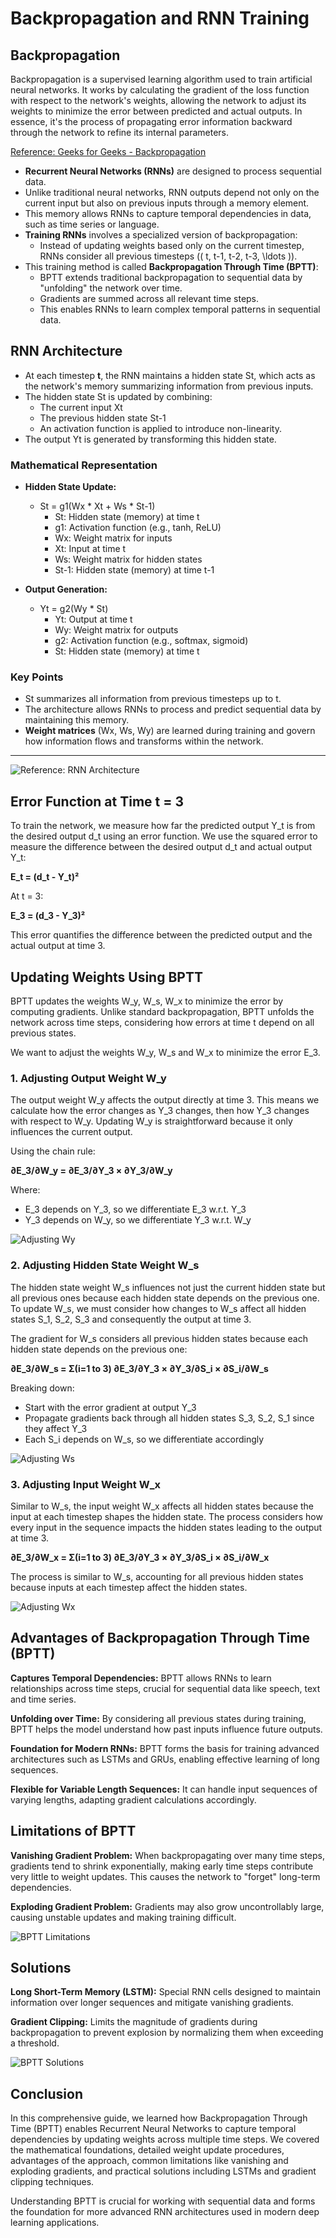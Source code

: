 # Backpropagation and RNN Training

## Backpropagation
Backpropagation is a supervised learning algorithm used to train artificial neural networks. It works by calculating the gradient of the loss function with respect to the network's weights, allowing the network to adjust its weights to minimize the error between predicted and actual outputs. In essence, it's the process of propagating error information backward through the network to refine its internal parameters. 

[Reference: Geeks for Geeks - Backpropagation](https://www.geeksforgeeks.org/machine-learning/ml-back-propagation-through-time/)

- **Recurrent Neural Networks (RNNs)** are designed to process sequential data.
- Unlike traditional neural networks, RNN outputs depend not only on the current input but also on previous inputs through a memory element.
- This memory allows RNNs to capture temporal dependencies in data, such as time series or language.
- **Training RNNs** involves a specialized version of backpropagation:
  - Instead of updating weights based only on the current timestep, RNNs consider all previous timesteps (\( t, t-1, t-2, t-3, \ldots \)).
- This training method is called **Backpropagation Through Time (BPTT)**:
  - BPTT extends traditional backpropagation to sequential data by "unfolding" the network over time.
  - Gradients are summed across all relevant time steps.
  - This enables RNNs to learn complex temporal patterns in sequential data.

## RNN Architecture
- At each timestep **t**, the RNN maintains a hidden state St, which acts as the network's memory summarizing information from previous inputs.
- The hidden state St is updated by combining:
  - The current input Xt
  - The previous hidden state St-1
  - An activation function is applied to introduce non-linearity.
- The output Yt is generated by transforming this hidden state.

### Mathematical Representation
- **Hidden State Update:**
  - St = g1(Wx * Xt + Ws * St-1)
    - St: Hidden state (memory) at time t
    - g1: Activation function (e.g., tanh, ReLU)
    - Wx: Weight matrix for inputs
    - Xt: Input at time t
    - Ws: Weight matrix for hidden states
    - St-1: Hidden state (memory) at time t-1
    
- **Output Generation:**
  - Yt = g2(Wy * St)
    - Yt: Output at time t
    - Wy: Weight matrix for outputs
    - g2: Activation function (e.g., softmax, sigmoid)
    - St: Hidden state (memory) at time t

### Key Points
- St summarizes all information from previous timesteps up to t.
- The architecture allows RNNs to process and predict sequential data by maintaining this memory.
- **Weight matrices** (Wx, Ws, Wy) are learned during training and govern how information flows and transforms within the network.

---
![Reference: RNN Architecture](https://media.geeksforgeeks.org/wp-content/uploads/20200330110806/Rnn-full.png)

## Error Function at Time t = 3

To train the network, we measure how far the predicted output Y_t is from the desired output d_t using an error function. We use the squared error to measure the difference between the desired output d_t and actual output Y_t:

**E_t = (d_t - Y_t)²**

At t = 3:

**E_3 = (d_3 - Y_3)²**

This error quantifies the difference between the predicted output and the actual output at time 3.

## Updating Weights Using BPTT

BPTT updates the weights W_y, W_s, W_x to minimize the error by computing gradients. Unlike standard backpropagation, BPTT unfolds the network across time steps, considering how errors at time t depend on all previous states.

We want to adjust the weights W_y, W_s and W_x to minimize the error E_3.

### 1. Adjusting Output Weight W_y

The output weight W_y affects the output directly at time 3. This means we calculate how the error changes as Y_3 changes, then how Y_3 changes with respect to W_y. Updating W_y is straightforward because it only influences the current output.

Using the chain rule:

**∂E_3/∂W_y = ∂E_3/∂Y_3 × ∂Y_3/∂W_y**

Where:
- E_3 depends on Y_3, so we differentiate E_3 w.r.t. Y_3
- Y_3 depends on W_y, so we differentiate Y_3 w.r.t. W_y

![Adjusting Wy](https://media.geeksforgeeks.org/wp-content/uploads/20200330110810/wy.png)

### 2. Adjusting Hidden State Weight W_s

The hidden state weight W_s influences not just the current hidden state but all previous ones because each hidden state depends on the previous one. To update W_s, we must consider how changes to W_s affect all hidden states S_1, S_2, S_3 and consequently the output at time 3.

The gradient for W_s considers all previous hidden states because each hidden state depends on the previous one:

**∂E_3/∂W_s = Σ(i=1 to 3) ∂E_3/∂Y_3 × ∂Y_3/∂S_i × ∂S_i/∂W_s**

Breaking down:
- Start with the error gradient at output Y_3
- Propagate gradients back through all hidden states S_3, S_2, S_1 since they affect Y_3
- Each S_i depends on W_s, so we differentiate accordingly

![Adjusting Ws]([path/to/adjusting_ws_image.png](https://media.geeksforgeeks.org/wp-content/uploads/20200330110807/ws.png))

### 3. Adjusting Input Weight W_x

Similar to W_s, the input weight W_x affects all hidden states because the input at each timestep shapes the hidden state. The process considers how every input in the sequence impacts the hidden states leading to the output at time 3.

**∂E_3/∂W_x = Σ(i=1 to 3) ∂E_3/∂Y_3 × ∂Y_3/∂S_i × ∂S_i/∂W_x**

The process is similar to W_s, accounting for all previous hidden states because inputs at each timestep affect the hidden states.

![Adjusting Wx](https://media.geeksforgeeks.org/wp-content/uploads/20200330110809/wx.png)

## Advantages of Backpropagation Through Time (BPTT)

**Captures Temporal Dependencies:** BPTT allows RNNs to learn relationships across time steps, crucial for sequential data like speech, text and time series.

**Unfolding over Time:** By considering all previous states during training, BPTT helps the model understand how past inputs influence future outputs.

**Foundation for Modern RNNs:** BPTT forms the basis for training advanced architectures such as LSTMs and GRUs, enabling effective learning of long sequences.

**Flexible for Variable Length Sequences:** It can handle input sequences of varying lengths, adapting gradient calculations accordingly.

## Limitations of BPTT

**Vanishing Gradient Problem:** When backpropagating over many time steps, gradients tend to shrink exponentially, making early time steps contribute very little to weight updates. This causes the network to "forget" long-term dependencies.

**Exploding Gradient Problem:** Gradients may also grow uncontrollably large, causing unstable updates and making training difficult.

![BPTT Limitations](path/to/bptt_limitations_image.png)

## Solutions

**Long Short-Term Memory (LSTM):** Special RNN cells designed to maintain information over longer sequences and mitigate vanishing gradients.

**Gradient Clipping:** Limits the magnitude of gradients during backpropagation to prevent explosion by normalizing them when exceeding a threshold.

![BPTT Solutions](path/to/bptt_solutions_image.png)

## Conclusion

In this comprehensive guide, we learned how Backpropagation Through Time (BPTT) enables Recurrent Neural Networks to capture temporal dependencies by updating weights across multiple time steps. We covered the mathematical foundations, detailed weight update procedures, advantages of the approach, common limitations like vanishing and exploding gradients, and practical solutions including LSTMs and gradient clipping techniques.

Understanding BPTT is crucial for working with sequential data and forms the foundation for more advanced RNN architectures used in modern deep learning applications.

